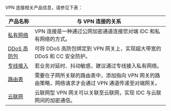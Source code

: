 VPN 连接相关产品信息，请参见下表：

| 产品名称 | 与 VPN 连接的关系 |
|---------|---------|
| [私有网络](https://cloud.tencent.com/document/product/215) | VPN 连接是一种通过公网加密通道连接您对端 IDC 和私有网络的方式。 |
| [DDoS 高防包](https://cloud.tencent.com/document/product/1021) |可将 DDoS 高防包绑定到 VPN 网关上，实现超大带宽的 DDoS 和 CC 安全防护。 |
| [专线接入](https://cloud.tencent.com/document/product/216) |若业务对延时、抖动敏感，建议通过专线接入私有网络。 |
| [路由表](https://cloud.tencent.com/document/product/215/20060) |需要在子网所关联的路由表中，添加指向 VPN 网关的路由策略，网络请求才会通过 VPN 通道传递至对端网关。 |
|[云联网](https://cloud.tencent.com/document/product/877)|云联网型 VPN 网关可以关联至云联网，实现 IDC 与云联网间的加密通信。|



